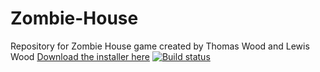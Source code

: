 # Zombie-House
Repository for Zombie House game created by Thomas Wood and Lewis Wood
[Download the installer here](https://github.com/TJWWood/Zombie-House-Project/raw/master/install.zip)
[![Build status](https://ci.appveyor.com/api/projects/status/rrlmoq5x7t4cisqq/branch/development?svg=true)](https://ci.appveyor.com/project/TJWWood/zombie-house-project/branch/development)

